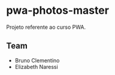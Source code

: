 # pwa-photos-master

Projeto referente ao curso PWA.

## Team
 * Bruno Clementino
 * Elizabeth Naressi
